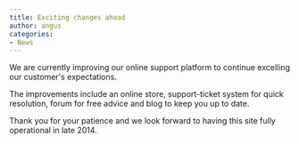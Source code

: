 ```yaml
---
title: Exciting changes ahead
author: angus
categories:
- News
---
```


We are currently improving our online support platform to continue excelling our customer's expectations.

The improvements include an online store, support-ticket system for quick resolution, forum for free advice and blog to keep you up to date.

Thank you for your patience and we look forward to having this site fully operational in late 2014.
